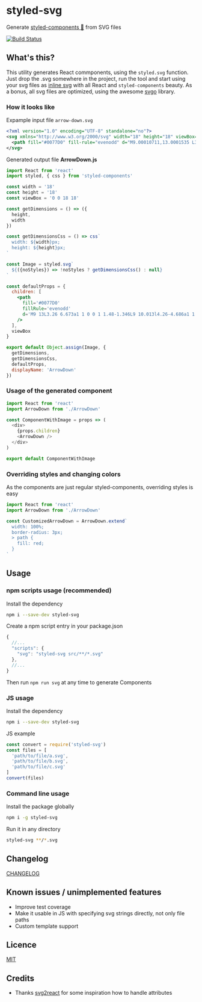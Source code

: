 # styled-svg
Generate [styled-components 💅](https://www.styled-components.com/) from SVG files  
  
[![Build Status](https://travis-ci.org/Scout24-CH/styled-svg.svg?branch=master)](https://travis-ci.org/Scout24-CH/styled-svg)

## What's this?
This utility generates React commponents, using the `styled.svg` function. Just drop the .svg somewhere in the project, run the tool and start using your svg files as [inline svg](http://caniuse.com/#feat=svg-html5) with all React and `styled-components` beauty. As a bonus, all svg files are optimized, using the awesome [svgo](https://github.com/svg/svgo) library.

### How it looks like
Expample input file `arrow-down.svg`
```xml
<?xml version="1.0" encoding="UTF-8" standalone="no"?>
<svg xmlns="http://www.w3.org/2000/svg" width="18" height="18" viewBox="0 0 18 18">
  <path fill="#0077D0" fill-rule="evenodd" d="M9.00010711,13.0001535 L3.26010711,6.67315352 C2.88910711,6.26415352 2.91810711,5.63115352 3.32710711,5.26015352 C3.73610711,4.88815352 4.36910711,4.91915352 4.74010711,5.32715352 L9.00010711,10.0131535 L13.2601071,5.32715352 C13.6311071,4.92015352 14.2641071,4.88915352 14.6731071,5.26015352 C15.0821071,5.63115352 15.1111071,6.26415352 14.7401071,6.67315352 L9.00010711,13.0001535 Z"/>
</svg>
```

Generated output file **ArrowDown.js**
```jsx
import React from 'react'
import styled, { css } from 'styled-components'

const width = '18'
const height = '18'
const viewBox = '0 0 18 18'

const getDimensions = () => ({
  height,
  width
})

const getDimensionsCss = () => css`
  width: ${width}px;
  height: ${height}px;
`

const Image = styled.svg`
  ${({noStyles}) => !noStyles ? getDimensionsCss() : null}
`

const defaultProps = {
  children: [
    <path
      fill='#0077D0'
      fillRule='evenodd'
      d='M9 13L3.26 6.673a1 1 0 0 1 1.48-1.346L9 10.013l4.26-4.686a1 1 0 0 1 1.48 1.346L9 13z'
    />
  ],
  viewBox
}

export default Object.assign(Image, {
  getDimensions,
  getDimensionsCss,
  defaultProps,
  displayName: 'ArrowDown'
})
```

### Usage of the generated component
```js
import React from 'react'
import ArrowDown from './ArrowDown'

const ComponentWithImage = props => (
  <div>
    {props.children}
    <ArrowDown />
  </div>
)

export default ComponentWithImage
```

### Overriding styles and changing colors
As the components are just regular styled-components, overriding styles is easy
```js
import React from 'react'
import ArrowDown from './ArrowDown'

const CustomizedArrowDown = ArrowDown.extend`
  width: 100%;
  border-radius: 3px;
  > path {
    fill: red;
  }
`
```

## Usage
### npm scripts usage (recommended)

Install the dependency
```bash
npm i --save-dev styled-svg
```

Create a npm script entry in your package.json
```js
{
  //...
  "scripts": {
    "svg": "styled-svg src/**/*.svg"
  },
  //...
}
```
Then run `npm run svg` at any time to generate Components

### JS usage
Install the dependency
```bash
npm i --save-dev styled-svg
```

JS example
```js
const convert = require('styled-svg')
const files = [
  'path/to/file/a.svg',
  'path/to/file/b.svg',
  'path/to/file/c.svg'
]
convert(files)
```

### Command line usage
Install the package globally
```bash
npm i -g styled-svg
```

Run it in any directory
```bash
styled-svg **/*.svg
```

## Changelog
[CHANGELOG](CHANGELOG.md)


## Known issues / unimplemented features
- Improve test coverage
- Make it usable in JS with specifying svg strings directly, not only file paths
- Custom template support

## Licence 
[MIT](LICENSE.md)

## Credits
- Thanks [svg2react](https://www.npmjs.com/package/svg2react) for some inspiration how to handle
attributes

